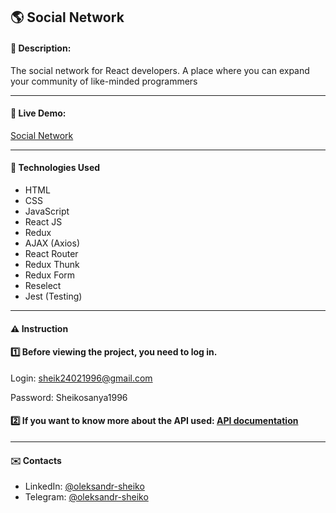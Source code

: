 ## :earth_americas: Social Network
#### :memo: Description: 

The social network for React developers. A place where you can expand your community of like-minded programmers
___

#### :link: Live Demo: 
[Social Network](https://olexander96.github.io/social-network/)
___

#### :rocket: Technologies Used

* HTML
* CSS
* JavaScript 
* React JS
* Redux
* AJAX (Axios)
* React Router
* Redux Thunk
* Redux Form
* Reselect
* Jest (Testing)
___

#### :warning: Instruction

#### :one: Before viewing the project, you need to log in.

Login: sheik24021996@gmail.com

Password: Sheikosanya1996

#### :two: If you want to know more about the API used: [API documentation](https://social-network.samuraijs.com/docs)
___

#### :envelope: Contacts
* LinkedIn: [@oleksandr-sheiko](https://www.linkedin.com/in/oleksandr-sheiko-74094224a/)
* Telegram: [@oleksandr-sheiko](https://t.me/oleksandrsheiko96)
